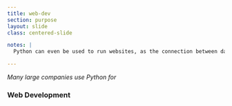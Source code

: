 ```yaml
---
title: web-dev
section: purpose
layout: slide
class: centered-slide

notes: |
  Python can even be used to run websites, as the connection between databases and the visual websites displayed to users.

---
```


_Many large companies use Python for_
### Web Development
